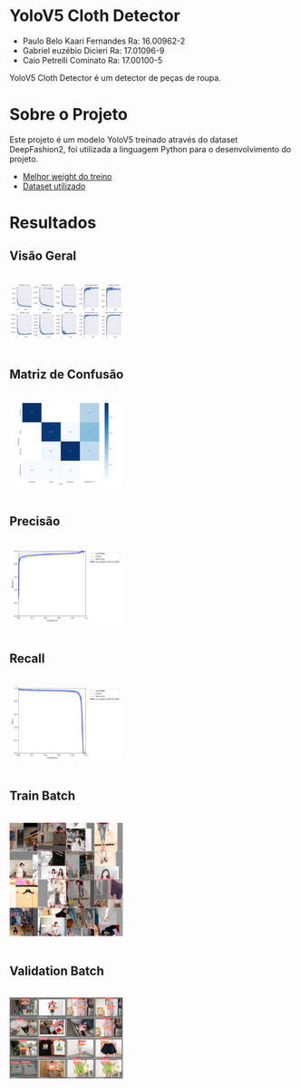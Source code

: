 # YoloV5 Cloth Detector

- Paulo Belo Kaari Fernandes Ra: 16.00962-2
- Gabriel euzébio Dicieri Ra: 17.01096-9
- Caio Petrelli Cominato  Ra: 17.00100-5

YoloV5 Cloth Detector é um detector de peças de roupa.

# Sobre o Projeto

Este projeto é um modelo YoloV5 treinado através do dataset DeepFashion2, foi utilizada a linguagem Python para o desenvolvimento do projeto.

- [Melhor weight do treino](https://drive.google.com/file/d/1IulA6-azYlCljpJqPiecOAeWFybjcXZP/view?usp=sharing)
- [Dataset utilizado](https://github.com/switchablenorms/DeepFashion2)

# Resultados

## Visão Geral
<br />
<img src="results.png" width="200"/>
<br />
<br />

## Matriz de Confusão
<br />
<div class="box" style="display: inline-block;padding-right: 50px;">
    <img src="confusion_matrix.png" width="200"/>
</div>
<br />
<br />

## Precisão
<br />
<img src="P_curve.png" width="200"/>
<br />
<br />

## Recall
<br />
<div class="box" style="display: inline-block;padding-right: 50px;">
    <img src="R_curve.png" width="200"/>
</div>

<br />
<br />

## Train Batch
<br />
<img src="train_batch0.jpg" alt="Login" width="200"/>
<br />
<br />

## Validation Batch
<br />
<img src="val_batch0_labels.jpg" alt="Login" width="200"/>
<br />
<br />